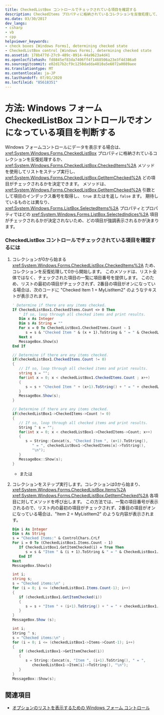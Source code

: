 ```yaml
---
title: CheckedListBox コントロールでチェックされている項目を確認する
description: CheckedItems プロパティに格納されているコレクションを反復処理して、Windows フォーム CheckedListBox コントロールでチェックされている項目を確認する方法について説明します。
ms.date: 03/30/2017
dev_langs:
- csharp
- vb
- cpp
helpviewer_keywords:
- check boxes [Windows Forms], determining checked state
- CheckedListBox control [Windows Forms], determining checked state
ms.assetid: 178b477d-27c9-489c-8914-44a9623a4d41
ms.openlocfilehash: fd8845ef83da7406ff4f1468506a23e3f4d386a0
ms.sourcegitcommit: e02d17b2cf9c1258dadda4810a5e6072a0089aee
ms.translationtype: MT
ms.contentlocale: ja-JP
ms.lasthandoff: 07/01/2020
ms.locfileid: "85618351"
---
```

# <a name="how-to-determine-checked-items-in-the-windows-forms-checkedlistbox-control"></a>方法: Windows フォーム CheckedListBox コントロールでオンになっている項目を判断する
Windows フォームコントロールにデータを表示する場合は、 <xref:System.Windows.Forms.CheckedListBox> プロパティに格納されているコレクションを反復処理するか、 <xref:System.Windows.Forms.CheckedListBox.CheckedItems%2A> メソッドを使用してリストをステップ実行し、 <xref:System.Windows.Forms.CheckedListBox.GetItemChecked%2A> どの項目がチェックされるかを決定できます。 メソッドは、 <xref:System.Windows.Forms.CheckedListBox.GetItemChecked%2A> 引数として項目のインデックス番号を取得し、 `true` またはを返し `false` ます。 期待しているものとは異なり、 <xref:System.Windows.Forms.ListBox.SelectedItems%2A> プロパティとプロパティではどの <xref:System.Windows.Forms.ListBox.SelectedIndices%2A> 項目がチェックされるかが決定されないため、どの項目が強調表示されるかが決まります。  
  
### <a name="to-determine-checked-items-in-a-checkedlistbox-control"></a>CheckedListBox コントロールでチェックされている項目を確認するには  
  
1. コレクションが0から始まる <xref:System.Windows.Forms.CheckedListBox.CheckedItems%2A> ため、コレクションを反復処理して0から開始します。 このメソッドは、リスト全体ではなく、チェックされた項目の一覧に項目番号を提供します。 このため、リストの最初の項目がチェックされず、2番目の項目がオンになっている場合は、次のコードに "Checked Item 1 = MyListItem2" のようなテキストが表示されます。  
  
    ```vb  
    ' Determine if there are any items checked.  
    If CheckedListBox1.CheckedItems.Count <> 0 Then  
       ' If so, loop through all checked items and print results.  
       Dim x As Integer  
       Dim s As String = ""  
       For x = 0 To CheckedListBox1.CheckedItems.Count - 1  
          s = s & "Checked Item " & (x + 1).ToString & " = " & CheckedListBox1.CheckedItems(x).ToString & ControlChars.CrLf  
       Next x  
       MessageBox.Show(s)  
    End If  
    ```  
  
    ```csharp  
    // Determine if there are any items checked.  
    if(checkedListBox1.CheckedItems.Count != 0)  
    {  
       // If so, loop through all checked items and print results.  
       string s = "";  
       for(int x = 0; x < checkedListBox1.CheckedItems.Count ; x++)  
       {  
          s = s + "Checked Item " + (x+1).ToString() + " = " + checkedListBox1.CheckedItems[x].ToString() + "\n";  
       }  
       MessageBox.Show(s);  
    }  
    ```  
  
    ```cpp  
    // Determine if there are any items checked.  
    if(checkedListBox1->CheckedItems->Count != 0)  
    {  
       // If so, loop through all checked items and print results.  
       String ^ s = "";  
       for(int x = 0; x < checkedListBox1->CheckedItems->Count; x++)  
       {  
          s = String::Concat(s, "Checked Item ", (x+1).ToString(),  
             " = ", checkedListBox1->CheckedItems[x]->ToString(),  
             "\n");  
       }  
       MessageBox::Show(s);  
    }  
    ```  
  
     - または  
  
2. コレクションをステップ実行します。コレクションは0から始まり、 <xref:System.Windows.Forms.CheckedListBox.Items%2A> <xref:System.Windows.Forms.CheckedListBox.GetItemChecked%2A> 各項目に対してメソッドを呼び出します。 この方法では、一覧の項目番号が表示されるので、リスト内の最初の項目がチェックされず、2番目の項目がオンになっている場合は、"Item 2 = MyListItem2" のような内容が表示されます。  
  
    ```vb  
    Dim i As Integer  
    Dim s As String  
    s = "Checked Items:" & ControlChars.CrLf  
    For i = 0 To (CheckedListBox1.Items.Count - 1)  
       If CheckedListBox1.GetItemChecked(i) = True Then  
          s = s & "Item " & (i + 1).ToString & " = " & CheckedListBox1.Items(i).ToString & ControlChars.CrLf  
       End If  
    Next  
    MessageBox.Show(s)  
    ```  
  
    ```csharp  
    int i;  
    string s;
    s = "Checked items:\n" ;  
    for (i = 0; i <= (checkedListBox1.Items.Count-1); i++)  
    {  
       if (checkedListBox1.GetItemChecked(i))  
       {  
          s = s + "Item " + (i+1).ToString() + " = " + checkedListBox1.Items[i].ToString() + "\n";  
       }  
    }  
    MessageBox.Show (s);  
    ```  
  
    ```cpp  
    int i;  
    String ^ s;
    s = "Checked items:\n" ;  
    for (i = 0; i <= (checkedListBox1->Items->Count-1); i++)  
    {  
       if (checkedListBox1->GetItemChecked(i))  
       {  
          s = String::Concat(s, "Item ", (i+1).ToString(), " = ",  
             checkedListBox1->Item[i]->ToString(), "\n");  
       }  
    }  
    MessageBox::Show(s);  
    ```  
  
## <a name="see-also"></a>関連項目

- [オプションのリストを表示するための Windows フォーム コントロール](windows-forms-controls-used-to-list-options.md)
